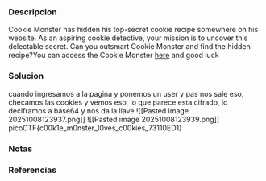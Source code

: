 ### Descripcion
Cookie Monster has hidden his top-secret cookie recipe somewhere on his website. As an aspiring cookie detective, your mission is to uncover this delectable secret. Can you outsmart Cookie Monster and find the hidden recipe?You can access the Cookie Monster [here](http://verbal-sleep.picoctf.net:50208/) and good luck

### Solucion
cuando ingresamos a la pagina y ponemos un user y pas nos sale eso, checamos las cookies y vemos eso, lo que parece esta cifrado, lo deciframos a base64 y nos da la llave
![[Pasted image 20251008123937.png]]
![[Pasted image 20251008123939.png]]
picoCTF{c00k1e_m0nster_l0ves_c00kies_73110ED1}

### Notas


### Referencias
